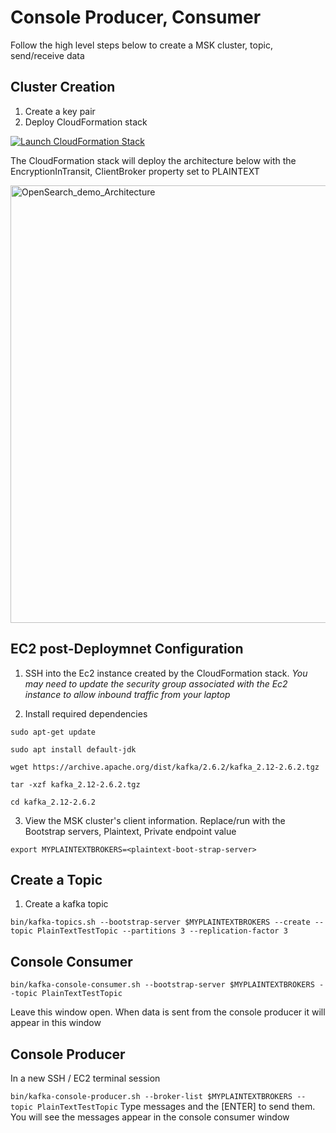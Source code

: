 # Console Producer, Consumer

Follow the high level steps below to create a MSK cluster, topic, send/receive data

## Cluster Creation

1. Create a key pair
2. Deploy CloudFormation stack

[![Launch CloudFormation Stack](https://sharkech-public.s3.amazonaws.com/misc-public/cloudformation-launch-stack.png)](https://console.aws.amazon.com/cloudformation/home#/stacks/new?stackName=msk-cluster-plaintext&templateURL=https://sharkech-public.s3.amazonaws.com/misc-public/msk_cluster_Plaintext.yaml)

The CloudFormation stack will deploy the architecture below with the EncryptionInTransit, ClientBroker property set to PLAINTEXT

<img width="700" alt="OpenSearch_demo_Architecture" src="https://github.com/ev2900/Managed_Streaming_for_Apache_Kafka_Examples/blob/main/Cluster_Expansion/ReadMe_Architecture/architecture.png">

## EC2 post-Deploymnet Configuration

1. SSH into the Ec2 instance created by the CloudFormation stack. *You may need to update the security group associated with the Ec2 instance to allow inbound traffic from your laptop*

2. Install required dependencies

```sudo apt-get update```

```sudo apt install default-jdk```

```wget https://archive.apache.org/dist/kafka/2.6.2/kafka_2.12-2.6.2.tgz```

```tar -xzf kafka_2.12-2.6.2.tgz```

```cd kafka_2.12-2.6.2```

3. View the MSK cluster's client information. Replace/run *<plaintext-boot-strap-server>* with the Bootstrap servers, Plaintext, Private endpoint value

  ```export MYPLAINTEXTBROKERS=<plaintext-boot-strap-server>```
  
## Create a Topic
  
1. Create a kafka topic
  
```bin/kafka-topics.sh --bootstrap-server $MYPLAINTEXTBROKERS --create --topic PlainTextTestTopic --partitions 3 --replication-factor 3```
  
## Console Consumer
  
```bin/kafka-console-consumer.sh --bootstrap-server $MYPLAINTEXTBROKERS --topic PlainTextTestTopic``` 
 
Leave this window open. When data is sent from the console producer it will appear in this window
 
## Console Producer
In a new SSH / EC2 terminal session 
 
```bin/kafka-console-producer.sh --broker-list $MYPLAINTEXTBROKERS --topic PlainTextTestTopic```
Type messages and the [ENTER] to send them. You will see the messages appear in the console consumer window
